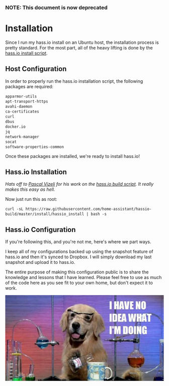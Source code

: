 ### NOTE: This document is now deprecated

# Installation

Since I run my hass.io install on an Ubuntu host, the installation process is pretty standard. For the most part, all of the heavy lifting is done by the [hass.io install script](https://github.com/home-assistant/hassio-build/tree/master/install#install-hassio).

## Host Configuration

In order to properly run the hass.io installation script, the following packages are required:

```
apparmor-utils
apt-transport-https
avahi-daemon
ca-certificates
curl
dbus
docker.io
jq
network-manager
socat
software-properties-common
```

Once these packages are installed, we're ready to install hass.io!

## Hass.io Installation

_Hats off to [Pascal Vizeli](https://github.com/pvizeli) for his work on the [hass.io build script](https://github.com/home-assistant/hassio-build/blob/master/install/hassio_install). It really makes this easy as hell._

Now just run this as root:

```
curl -sL https://raw.githubusercontent.com/home-assistant/hassio-build/master/install/hassio_install | bash -s
```

## Hass.io Configuration

If you're following this, and you're not me, here's where we part ways.

I keep all of my configurations backed up using the snapshot feature of hass.io and then it's synced to Dropbox. I will simply download my last snapshot and upload it to hass.io.

The entire purpose of making this configuration public is to share the knowledge and lessons that I have learned. Please feel free to use as much of the code here as you see fit to your own home, but don't expect it to work.

![I Have no idea what I am doing](images/ihavenoideawhatiamdoing.jpg)

